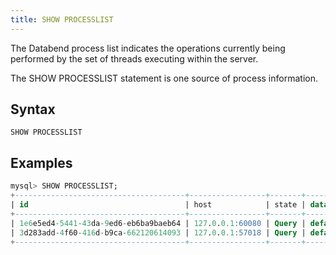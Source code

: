 ```yaml
---
title: SHOW PROCESSLIST
---
```


The Databend process list indicates the operations currently being performed by the set of threads executing within the server.

The SHOW PROCESSLIST statement is one source of process information.

## Syntax

```
SHOW PROCESSLIST
```

## Examples

```sql
mysql> SHOW PROCESSLIST;
+--------------------------------------+-----------------+-------+----------+------------------+------------------+
| id                                   | host            | state | database | extra_info       | memory_usage     |
+--------------------------------------+-----------------+-------+----------+------------------+------------------+
| 1e6e5ed4-5441-43da-9ed6-eb6ba9baeb64 | 127.0.0.1:60080 | Query | default  | show processlist | 1234567891011121 |
| 3d283add-4f60-416d-b9ca-662120614093 | 127.0.0.1:57018 | Query | default  | NULL             | 1234567891011121 |
+--------------------------------------+-----------------+-------+----------+------------------+------------------+
```
